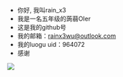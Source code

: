 -  你好, 我叫rain_x3
-  我是一名五年级的蒟蒻OIer
-  这是我的github号
-  我的邮箱：rainx3wu@outlook.com
-  我的luogu uid：964072
-  感谢

![](https://cdn.luogu.com.cn/upload/image_hosting/rtlhjgkk.png)

